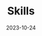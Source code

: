 ---
title: 'Skills'
date: 2023-10-24
type: landing

design:
  spacing: '5rem'

# Note: `username` refers to the user's folder name in `content/authors/`

# Page sections
sections:

  - block: resume-skills
    content:
      title: Skills
      username: admin
    design:
      show_skill_percentage: false
      columns: 1

  - block: resume-languages
    content:
      title: Languages
      username: admin
---
